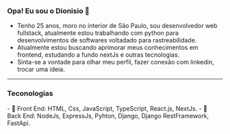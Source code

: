 ### Opa! Eu sou o Dionisio 👋

- Tenho 25 anos, moro no interior de São Paulo, sou desenvolvedor web fullstack, atualmente estou trabalhando com python para desenvolvimentos de softwares voltadado para rastreabilidade.
- Atualmente estou buscando aprimorar meus conhecimentos em frontend, estudando a fundo nextJs e outras tecnologias.
- Sinta-se a vontade para olhar meu perfil, fazer conexão com linkedin, trocar uma ideia.
  

<hr />
<h3>Teconologias</h3>
- 🔭 Front End: HTML, Css, JavaScript, TypeScript, React.js, NextJs.
- 🔭 Back End: NodeJs, ExpressJs, Pyhton, Django, Django RestFramework, FastApi.

